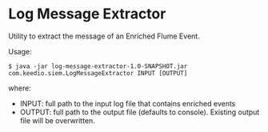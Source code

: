 # Log Message Extractor

Utility to extract the message of an Enriched Flume Event.

Usage:
```shell-session
$ java -jar log-message-extractor-1.0-SNAPSHOT.jar com.keedio.siem.LogMessageExtractor INPUT [OUTPUT]
```
where:
- INPUT: full path to the input log file that contains enriched events
- OUTPUT: full path to the output file (defaults to console). Existing output file will be overwritten.
